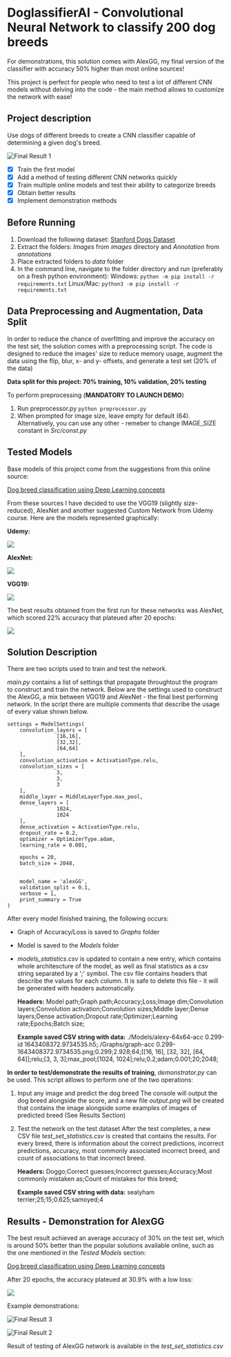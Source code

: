 # DoglassifierAI - Convolutional Neural Network to classify 200 dog breeds

For demonstrations, this solution comes with AlexGG, my final version of the classifier with accuracy 50% higher than most online sources!

This project is perfect for people who need to test a lot of different CNN models without delving into the code - the main method allows to customize the network with ease!

## Project description

Use dogs of different breeds to create a CNN classifier capable of determining a given dog's breed.

![Final Result 1](demos/example_output1.png)

* [X] Train the first model
* [X] Add a method of testing different CNN networks quickly
* [X] Train multiple online models and test their ability to categorize breeds
* [X] Obtain better results
* [X] Implement demonstration methods

## Before Running

1. Download the following dataset:
   [Stanford Dogs Dataset](https://www.kaggle.com/jessicali9530/stanford-dogs-dataset)
2. Extract the folders: *Images* from *images* directory and *Annotation* from *annotations*
3. Place extracted folders to *data* folder
4. In the command line, navigate to the folder directory and run (preferably on a fresh python environment):
   Windows:
   `python -m pip install -r requirements.txt`
   Linux/Mac:
   `python3 -m pip install -r requirements.txt`

## Data Preprocessing and Augmentation, Data Split

In order to reduce the chance of overfitting and improve the accuracy on the test set, the solution comes with a preprocessing script. The code is designed to reduce the images' size to reduce memory usage, augment the data using the flip, blur, x- and y- offsets, and generate a test set (20% of the data)

**Data split for this project: 70% training, 10% validation, 20% testing**

To perform preprocessing (**MANDATORY TO LAUNCH DEMO**)

1. Run preprocessor.py
   `python preprocessor.py`
2. When prompted for image size, leave empty for default (64). Alternatively, you can use any other - remeber to change IMAGE_SIZE constant in *Src/const.py*

## Tested Models

Base models of this project come from the suggestions from this online source:

[Dog breed classification using Deep Learning concepts](https://towardsdatascience.com/dog-breed-classification-using-deep-learning-concepts-23213d67936chttps://)

From these sources I have decided to use the VGG19 (slightly size-reduced), AlexNet and another suggested Custom Network from Udemy course. Here are the models represented graphically:

**Udemy:**

![](demos/udemy.png)

**AlexNet:**

![](demos/alexnet.png)

**VGG19:**

![](demos/vgg19.png)

The best results obtained from the first run for these networks was AlexNet, which scored 22% accuracy that plateued after 20 epochs:

![](demos/best_results.png)

## Solution Description

There are two scripts used to train and test the network.

*main.py* contains a list of settings that propagate throughtout the program to construct and train the network. Below are the settings used to construct the AlexGG, a mix between VGG19 and AlexNet - the final best performing network. In the script there are multiple comments that describe the usage of every value shown below.

```
settings = ModelSettings(
    convolution_layers = [  
                [16,16],  
                [32,32],
                [64,64]
    ],
    convolution_activation = ActivationType.relu,
    convolution_sizes = [   
                3,
                3,
                3
    ],  
    middle_layer = MiddleLayerType.max_pool,
    dense_layers = [  
                1024,
                1024
    ],
    dense_activation = ActivationType.relu,  
    dropout_rate = 0.2,
    optimizer = OptimizerType.adam,   
    learning_rate = 0.001,  

    epochs = 20, 
    batch_size = 2048,  
  

    model_name = 'alexGG',  
    validation_split = 0.1,   
    verbose = 1,   
    print_summary = True   
)
```

After every model finished training, the following occurs:

- Graph of Accuracy/Loss is saved to *Graphs* folder
- Model is saved to the *Models*  folder
- *models_statistics.csv* is updated to contain a new entry, which contains whole architescture of the model, as well as final statistics as a csv string separated by a ';' symbol. The csv file contains headers that describe the values for each column. It is safe to delete this file - it will be generated with headers automatically.

  **Headers:**
  Model path;Graph path;Accuracy;Loss;Image dim;Convolution layers;Convolution activation;Convolution sizes;Middle layer;Dense layers;Dense activation;Dropout rate;Optimizer;Learning rate;Epochs;Batch size;

  **Example saved CSV string with data:**
  ./Models/alexy-64x64-acc 0.299-id 1643408372.9734535.h5;./Graphs/graph-acc 0.299-1643408372.9734535.png;0.299;2.928;64;[[16, 16], [32, 32], [64, 64]];relu;[3, 3, 3];max_pool;[1024, 1024];relu;0.2;adam;0.001;20;2048;

**In order to test/demonstrate the results of training**, *demonstrator.py* can be used. This script alllows to perform one of the two operations:

1. Input any image and predict the dog breed
   The console will output the dog breed alongside the score, and a new file *output.png* will be created that contains the image alongside some examples of images of predicted breed (See Results Section)
2. Test the network on the test dataset
   After the test completes, a new CSV file *test_set_statistics.csv* is created that contains the results. For every breed, there is information about the correct predictions, incorrect predictions, accuracy, most commonly associated incorrect breed, and count of associations to that incorrect breed.

   **Headers:**
   Doggo;Correct guesses;Incorrect guesses;Accuracy;Most commonly mistaken as;Count of mistakes for this breed;

   **Example saved CSV string with data:**
   sealyham terrier;25;15;0.625;samoyed;4

## Results - Demonstration for AlexGG

The best result achieved an average accuracy of 30% on the test set, which is around 50% better than the popular solutions available online, such as the one mentioned in the *Tested Models*  section:

[Dog breed classification using Deep Learning concepts](https://towardsdatascience.com/dog-breed-classification-using-deep-learning-concepts-23213d67936chttps://)

After 20 epochs, the accuracy plateued at 30.9% with a low loss:

![](demos/alexgg.png)

Example demonstrations:

![Final Result 3](demos/example_output3.png)

![Final Result 2](demos/example_output2.png)

Result of testing of AlexGG network is available in the *test_set_statistics.csv*
